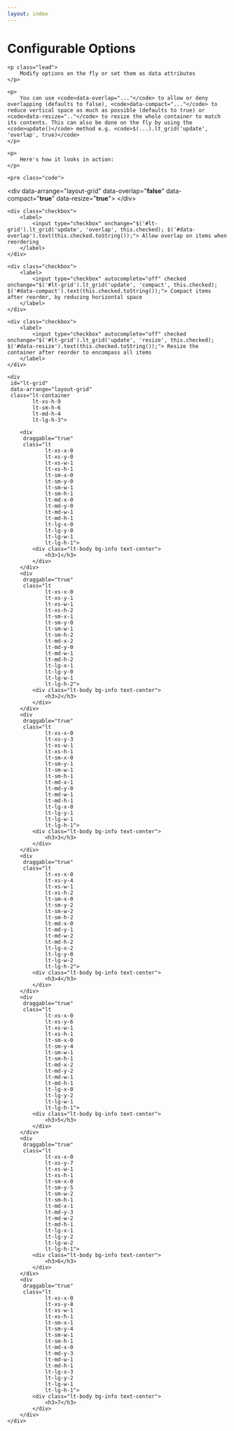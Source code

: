 ```yaml
---
layout: index
---
```

<div class="container">
    <h1>Configurable Options</h1>

    <p class="lead">
        Modify options on the fly or set them as data attributes
    </p>

    <p>
        You can use <code>data-overlap="..."</code> to allow or deny overlapping (defaults to false), <code>data-compact="..."</code> to reduce vertical space as much as possible (defaults to true) or <code>data-resize=".."</code> to resize the whole container to match its contents. This can also be done on the fly by using the <code>update()</code> method e.g. <code>$(...).lt_grid('update', 'overlap', true)</code>
    </p>

    <p>
        Here's how it looks in action:
    </p>

    <pre class="code">
&lt;div
 data-arrange="layout-grid"
 data-overlap="<strong id="data-overlap">false</strong>"
 data-compact="<strong id="data-compact">true</strong>"
 data-resize="<strong id="data-resize">true</strong>"&gt;
&lt;/div&gt;</pre>

    <div class="checkbox">
        <label>
            <input type="checkbox" onchange="$('#lt-grid').lt_grid('update', 'overlap', this.checked); $('#data-overlap').text(this.checked.toString());"> Allow overlap on items when reordering
        </label>
    </div>

    <div class="checkbox">
        <label>
            <input type="checkbox" autocomplete="off" checked onchange="$('#lt-grid').lt_grid('update', 'compact', this.checked); $('#data-compact').text(this.checked.toString());"> Compact items after reorder, by reducing horizontal space
        </label>
    </div>

    <div class="checkbox">
        <label>
            <input type="checkbox" autocomplete="off" checked onchange="$('#lt-grid').lt_grid('update', 'resize', this.checked); $('#data-resize').text(this.checked.toString());"> Resize the container after reorder to encompass all items
        </label>
    </div>

    <div
     id="lt-grid"
     data-arrange="layout-grid"
     class="lt-container
            lt-xs-h-9
            lt-sm-h-6
            lt-md-h-4
            lt-lg-h-3">

        <div
         draggable="true"
         class="lt
                lt-xs-x-0
                lt-xs-y-0
                lt-xs-w-1
                lt-xs-h-1
                lt-sm-x-0
                lt-sm-y-0
                lt-sm-w-1
                lt-sm-h-1
                lt-md-x-0
                lt-md-y-0
                lt-md-w-1
                lt-md-h-1
                lt-lg-x-0
                lt-lg-y-0
                lt-lg-w-1
                lt-lg-h-1">
            <div class="lt-body bg-info text-center">
                <h3>1</h3>
            </div>
        </div>
        <div
         draggable="true"
         class="lt
                lt-xs-x-0
                lt-xs-y-1
                lt-xs-w-1
                lt-xs-h-2
                lt-sm-x-1
                lt-sm-y-0
                lt-sm-w-1
                lt-sm-h-2
                lt-md-x-2
                lt-md-y-0
                lt-md-w-1
                lt-md-h-2
                lt-lg-x-1
                lt-lg-y-0
                lt-lg-w-1
                lt-lg-h-2">
            <div class="lt-body bg-info text-center">
                <h3>2</h3>
            </div>
        </div>
        <div
         draggable="true"
         class="lt
                lt-xs-x-0
                lt-xs-y-3
                lt-xs-w-1
                lt-xs-h-1
                lt-sm-x-0
                lt-sm-y-1
                lt-sm-w-1
                lt-sm-h-1
                lt-md-x-1
                lt-md-y-0
                lt-md-w-1
                lt-md-h-1
                lt-lg-x-0
                lt-lg-y-1
                lt-lg-w-1
                lt-lg-h-1">
            <div class="lt-body bg-info text-center">
                <h3>3</h3>
            </div>
        </div>
        <div
         draggable="true"
         class="lt
                lt-xs-x-0
                lt-xs-y-4
                lt-xs-w-1
                lt-xs-h-2
                lt-sm-x-0
                lt-sm-y-2
                lt-sm-w-2
                lt-sm-h-2
                lt-md-x-0
                lt-md-y-1
                lt-md-w-2
                lt-md-h-2
                lt-lg-x-2
                lt-lg-y-0
                lt-lg-w-2
                lt-lg-h-2">
            <div class="lt-body bg-info text-center">
                <h3>4</h3>
            </div>
        </div>
        <div
         draggable="true"
         class="lt
                lt-xs-x-0
                lt-xs-y-6
                lt-xs-w-1
                lt-xs-h-1
                lt-sm-x-0
                lt-sm-y-4
                lt-sm-w-1
                lt-sm-h-1
                lt-md-x-2
                lt-md-y-2
                lt-md-w-1
                lt-md-h-1
                lt-lg-x-0
                lt-lg-y-2
                lt-lg-w-1
                lt-lg-h-1">
            <div class="lt-body bg-info text-center">
                <h3>5</h3>
            </div>
        </div>
        <div
         draggable="true"
         class="lt
                lt-xs-x-0
                lt-xs-y-7
                lt-xs-w-1
                lt-xs-h-1
                lt-sm-x-0
                lt-sm-y-5
                lt-sm-w-2
                lt-sm-h-1
                lt-md-x-1
                lt-md-y-3
                lt-md-w-2
                lt-md-h-1
                lt-lg-x-1
                lt-lg-y-2
                lt-lg-w-2
                lt-lg-h-1">
            <div class="lt-body bg-info text-center">
                <h3>6</h3>
            </div>
        </div>
        <div
         draggable="true"
         class="lt
                lt-xs-x-0
                lt-xs-y-8
                lt-xs-w-1
                lt-xs-h-1
                lt-sm-x-1
                lt-sm-y-4
                lt-sm-w-1
                lt-sm-h-1
                lt-md-x-0
                lt-md-y-3
                lt-md-w-1
                lt-md-h-1
                lt-lg-x-3
                lt-lg-y-2
                lt-lg-w-1
                lt-lg-h-1">
            <div class="lt-body bg-info text-center">
                <h3>7</h3>
            </div>
        </div>
    </div>

</div>

